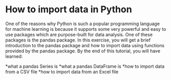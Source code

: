 # How to import data in Python

One of the reasons why Python is such a popular programming language for machine learning is because it supports some very powerful and easy to use packages which are purpose-built for data analysis. One of these packages is the pandas package. In this exercise, you will get a brief introduction to the pandas package and how to import data using functions provided by the pandas package. By the end of this tutorial, you will have learned:

*what a pandas Series is
*what a pandas DataFrame is
*how to import data from a CSV file
*how to import data from an Excel file

